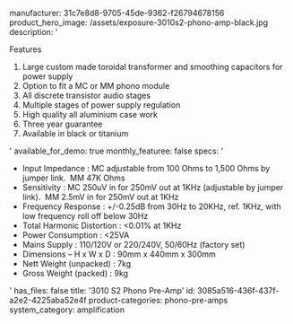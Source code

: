 manufacturer: 31c7e8d8-9705-45de-9362-f26794678156
product_hero_image: /assets/exposure-3010s2-phono-amp-black.jpg
description: '<p>Features</p><ol><li>Large custom made toroidal transformer and smoothing capacitors for power supply</li><li>Option to fit a&nbsp;MC or MM phono module</li><li>All discrete transistor audio stages</li><li>Multiple stages of power supply regulation</li><li>High quality all aluminium case work</li><li>Three year guarantee</li><li>Available in black or titanium</li></ol>'
available_for_demo: true
monthly_featuree: false
specs: '<ul><li>Input Impedance : MC adjustable from 100 Ohms to 1,500 Ohms by jumper link. &nbsp;MM 47K Ohms</li><li>Sensitivity : MC 250uV in for 250mV out at 1KHz (adjustable by jumper link). &nbsp;MM 2.5mV in for 250mV out at 1KHz</li><li>Frequency Response : +/-0.25dB from 30Hz to 20KHz, ref. 1KHz, with low frequency roll off below 30Hz</li><li>Total Harmonic Distortion : &lt;0.01% at 1KHz</li><li>Power Consumption : &lt;25VA</li><li>Mains Supply : 110/120V or 220/240V, 50/60Hz (factory set)</li><li>Dimensions – H x W x D : 90mm x 440mm x 300mm</li><li>Nett Weight (unpacked) : 7kg</li><li>Gross Weight (packed) : 9kg</li></ul>'
has_files: false
title: '3010 S2 Phono Pre-Amp'
id: 3085a516-436f-437f-a2e2-4225aba52e4f
product-categories: phono-pre-amps
system_category: amplification
